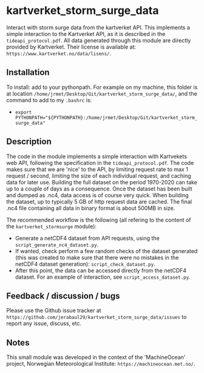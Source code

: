 # kartverket_storm_surge_data

Interact with storm surge data from the kartverket API. This implements a simple interaction to the Kartverket API, as it is described in the ```tideapi_protocol.pdf```. All data generated through this module are directly provided by Kartverket. Their license is available at: ```https://www.kartverket.no/data/lisens/```.

## Installation

To install: add to your pythonpath. For example on my machine, this folder is at location ```/home/jrmet/Desktop/Git/kartverket_storm_surge_data/```, and the command to add to my ```.bashrc``` is:

- ```export PYTHONPATH="${PYTHONPATH}:/home/jrmet/Desktop/Git/kartverket_storm_surge_data"```

## Description

The code in the module implements a simple interaction with Kartvekets web API, following the specification in the ```tideapi_protocol.pdf```. The code makes sure that we are 'nice' to the API, by limiting request rate to max 1 request / second, limiting the size of each individual request, and caching data for later use. Building the full dataset on the period 1970-2020 can take up to a couple of days as a consequence. Once the dataset has been built and dumped as .nc4, data access is of course very quick. When building the dataset, up to typically 5 GB of http request data are cached. The final .nc4 file containing all data in binary format is about 500MB in size.

The recommended workflow is the following (all refering to the content of the ```kartverket_stormsurge``` module):

- Generate a netCDF4 dataset from API requests, using the ```script_generate_nc4_dataset.py```.
- If wanted, check perform a few random checks of the dataset generated (this was created to make sure that there were no mistakes in the netCDF4 dataset generation): ```script_check_dataset.py```.
- After this point, the data can be accessed directly from the netCDF4 dataset. For an example of interaction, see ```script_access_dataset.py```.

## Feedback / discussion / bugs

Please use the Github issue tracker at ```https://github.com/jerabaul29/kartverket_storm_surge_data/issues``` to report any issue, discuss, etc.

## Notes

This small module was developed in the context of the 'MachineOcean' project, Norwegian Meteorological Institute: ```https://machineocean.met.no/```.